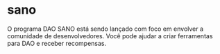 # sano
O programa DAO  SANO está sendo lançado com foco em envolver a comunidade de desenvolvedores. Você pode ajudar a criar ferramentas para DAO e receber recompensas.